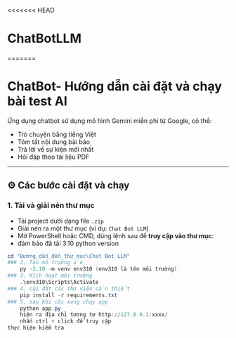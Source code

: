 <<<<<<< HEAD
# ChatBotLLM
=======
# ChatBot- Hướng dẫn cài đặt và chạy bài test AI
Ứng dụng chatbot sử dụng mô hình Gemini miễn phí từ Google, có thể:
- Trò chuyện bằng tiếng Việt
- Tóm tắt nội dung bài báo
- Trả lời về sự kiện mới nhất
- Hỏi đáp theo tài liệu PDF
---
## ⚙️ Các bước cài đặt và chạy
### 1. Tải và giải nén thư mục
- Tải project dưới dạng file `.zip`
- Giải nén ra một thư mục (ví dụ: `Chat Bot LLM`)
- Mở PowerShell hoặc CMD, dùng lệnh sau để **truy cập vào thư mục**:
- đảm bảo đã tải 3.10 python version
```powershell
cd "Đường_dẫn_đến_thư_mục\Chat Bot LLM"
### 2. Tạo mô trường ảo
    py -3.10 -m venv env310 (env310 là tên môi trường)
### 3. Kích hoạt môi trường
    .\env310\Scripts\Activate
### 4. cài đặt các thư viện cần thiết
	pip install -r requirements.txt
### 5. sau khi cài xong chạy app
    python app.py
    hiện ra địa chỉ tương tự http://127.0.0.1:xxxx/
    nhấn ctrl + click để truy cập 
thực hiện kiểm tra

